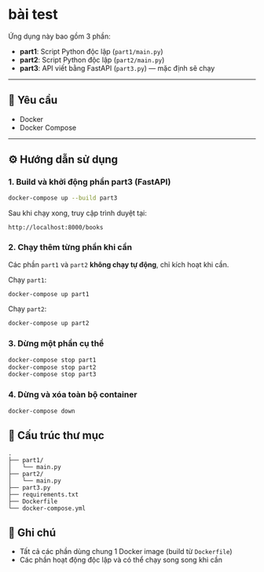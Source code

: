 # bài test

Ứng dụng này bao gồm 3 phần:
- **part1**: Script Python độc lập (`part1/main.py`)
- **part2**: Script Python độc lập (`part2/main.py`) 
- **part3**: API viết bằng FastAPI (`part3.py`) — mặc định sẽ chạy

---

## 🚀 Yêu cầu
- Docker
- Docker Compose

---

## ⚙️ Hướng dẫn sử dụng

### 1. Build và khởi động phần part3 (FastAPI)
```bash
docker-compose up --build part3
```

Sau khi chạy xong, truy cập trình duyệt tại:
```
http://localhost:8000/books
```

### 2. Chạy thêm từng phần khi cần
Các phần `part1` và `part2` **không chạy tự động**, chỉ kích hoạt khi cần.

Chạy `part1`:
```bash
docker-compose up part1
```

Chạy `part2`:
```bash
docker-compose up part2
```

### 3. Dừng một phần cụ thể
```bash
docker-compose stop part1
docker-compose stop part2
docker-compose stop part3
```

### 4. Dừng và xóa toàn bộ container
```bash
docker-compose down
```

## 📁 Cấu trúc thư mục
```
.
├── part1/
│   └── main.py
├── part2/
│   └── main.py
├── part3.py
├── requirements.txt
├── Dockerfile
└── docker-compose.yml
```

## 📌 Ghi chú
* Tất cả các phần dùng chung 1 Docker image (build từ `Dockerfile`)
* Các phần hoạt động độc lập và có thể chạy song song khi cần
